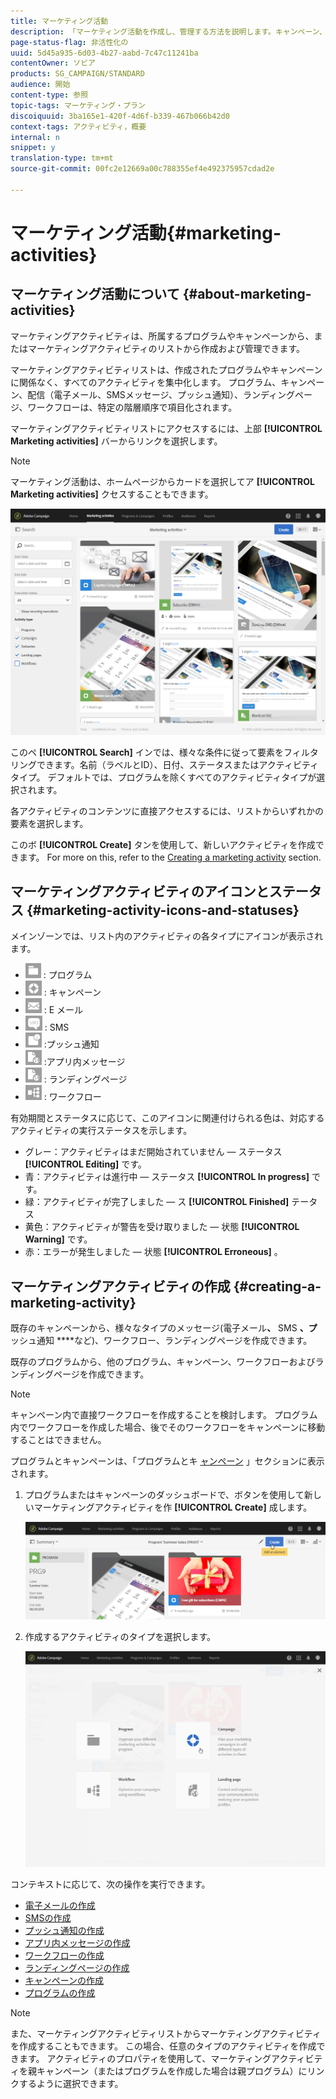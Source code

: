 ```yaml
---
title: マーケティング活動
description: 「マーケティング活動を作成し、管理する方法を説明します。キャンペーン、電子メール、SMSおよびプッシュ通知の配信、ランディングページ、ワークフロー。 新しいアクティビティを簡単に設計し、既存のアクティビティを編集し、そのステータスと有効性を確認できます。」
page-status-flag: 非活性化の
uuid: 5d45a935-6d03-4b27-aabd-7c47c11241ba
contentOwner: ソビア
products: SG_CAMPAIGN/STANDARD
audience: 開始
content-type: 参照
topic-tags: マーケティング・プラン
discoiquuid: 3ba165e1-420f-4d6f-b339-467b066b42d0
context-tags: アクティビティ，概要
internal: n
snippet: y
translation-type: tm+mt
source-git-commit: 00fc2e12669a00c788355ef4e492375957cdad2e

---
```



# マーケティング活動{#marketing-activities}

## マーケティング活動について {#about-marketing-activities}

マーケティングアクティビティは、所属するプログラムやキャンペーンから、またはマーケティングアクティビティのリストから作成および管理できます。

マーケティングアクティビティリストは、作成されたプログラムやキャンペーンに関係なく、すべてのアクティビティを集中化します。 プログラム、キャンペーン、配信（電子メール、SMSメッセージ、プッシュ通知）、ランディングページ、ワークフローは、特定の階層順序で項目化されます。

マーケティングアクティビティリストにアクセスするには、上部 **[!UICONTROL Marketing activities]** バーからリンクを選択します。

>[!NOTE]
>
>マーケティング活動は、ホームページからカードを選択してア **[!UICONTROL Marketing activities]** クセスすることもできます。

![](assets/marketing_activities_1.png)

このペ **[!UICONTROL Search]** インでは、様々な条件に従って要素をフィルタリングできます。名前（ラベルとID）、日付、ステータスまたはアクティビティタイプ。 デフォルトでは、プログラムを除くすべてのアクティビティタイプが選択されます。

各アクティビティのコンテンツに直接アクセスするには、リストからいずれかの要素を選択します。

このボ **[!UICONTROL Create]** タンを使用して、新しいアクティビティを作成できます。 For more on this, refer to the [Creating a marketing activity](#creating-a-marketing-activity) section.

## マーケティングアクティビティのアイコンとステータス {#marketing-activity-icons-and-statuses}

メインゾーンでは、リスト内のアクティビティの各タイプにアイコンが表示されます。

* ![](assets/marketing_program_icon.png) : プログラム
* ![](assets/marketing_campaign_icon.png) : キャンペーン
* ![](assets/marketing_email_icon.png) : E メール
* ![](assets/marketing_sms_icon.png) : SMS
* ![](assets/marketing_push_icon.png) :プッシュ通知
* ![](assets/marketing_lp_icon.png) :アプリ内メッセージ
* ![](assets/marketing_lp_icon.png) : ランディングページ
* ![](assets/marketing_workflow_icon.png) : ワークフロー

有効期間とステータスに応じて、このアイコンに関連付けられる色は、対応するアクティビティの実行ステータスを示します。

* グレー：アクティビティはまだ開始されていません — ステータス **[!UICONTROL Editing]** です。
* 青：アクティビティは進行中 — ステータス **[!UICONTROL In progress]** です。
* 緑：アクティビティが完了しました — ス **[!UICONTROL Finished]** テータス
* 黄色：アクティビティが警告を受け取りました — 状態 **[!UICONTROL Warning]** です。
* 赤：エラーが発生しました — 状態 **[!UICONTROL Erroneous]** 。

## マーケティングアクティビティの作成 {#creating-a-marketing-activity}

既存のキャンペーンから、様々なタイプのメッセージ(電子メール&#x200B;**、** SMS **、プ**&#x200B;ッシュ通知 ****&#x200B;など)、ワークフロー、ランディングページを作成できます。

既存のプログラムから、他のプログラム、キャンペーン、ワークフローおよびランディングページを作成できます。

>[!NOTE]
>
>キャンペーン内で直接ワークフローを作成することを検討します。 プログラム内でワークフローを作成した場合、後でそのワークフローをキャンペーンに移動することはできません。

プログラムとキャンペーンは、「プログラムとキ [ャンペーン](../../start/using/programs-and-campaigns.md) 」セクションに表示されます。

1. プログラムまたはキャンペーンのダッシュボードで、ボタンを使用して新しいマーケティングアクティビティを作 **[!UICONTROL Create]** 成します。

   ![](assets/marketing_activiy_creation_1.png)

1. 作成するアクティビティのタイプを選択します。

   ![](assets/marketing_activiy_creation_2.png)

コンテキストに応じて、次の操作を実行できます。

* [電子メールの作成](../../channels/using/creating-an-email.md)
* [SMSの作成](../../channels/using/creating-an-sms-message.md)
* [プッシュ通知の作成](../../channels/using/preparing-and-sending-a-push-notification.md)
* [アプリ内メッセージの作成](../../channels/using/about-in-app-messaging.md)
* [ワークフローの作成](../../automating/using/building-a-workflow.md#creating-a-workflow)
* [ランディングページの作成](../../channels/using/about-landing-pages.md)
* [キャンペーンの作成](../../start/using/programs-and-campaigns.md#creating-a-campaign)
* [プログラムの作成](../../start/using/programs-and-campaigns.md#creating-a-program)

>[!NOTE]
>
>また、マーケティングアクティビティリストからマーケティングアクティビティを作成することもできます。 この場合、任意のタイプのアクティビティを作成できます。 アクティビティのプロパティを使用して、マーケティングアクティビティを親キャンペーン（またはプログラムを作成した場合は親プログラム）にリンクするように選択できます。

